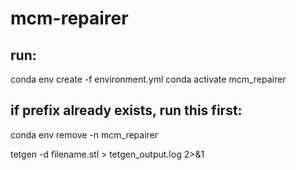 # mcm-repairer

## run:

conda env create -f environment.yml
conda activate mcm_repairer

## if prefix already exists, run this first:

conda env remove -n mcm_repairer


tetgen -d filename.stl > tetgen_output.log 2>&1
